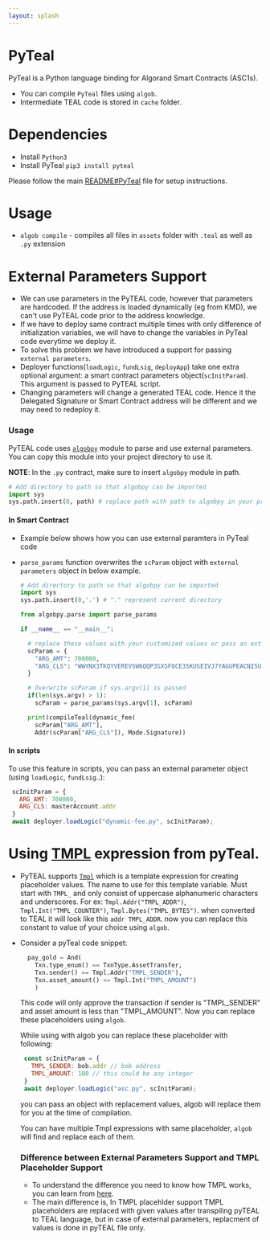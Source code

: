 ```yaml
---
layout: splash
---
```


# PyTeal

PyTeal is a Python language binding for Algorand Smart Contracts (ASC1s).

- You can compile `PyTeal` files using `algob`.
- Intermediate TEAL code is stored in `cache` folder.


# Dependencies

- Install `Python3`
- Install PyTeal `pip3 install pyteal`

Please follow the main [README#PyTeal](https://github.com/scale-it/algo-builder#pyteal) file for setup instructions.


# Usage

- `algob compile` - compiles all files in `assets` folder with `.teal` as well as `.py` extension

# External Parameters Support

- We can use parameters in the PyTEAL code, however that parameters are hardcoded.
If the address is loaded dynamically (eg from KMD), we can't use PyTEAL code prior to the address knowledge.
- If we have to deploy same contract multiple times with only difference of initialization variables, we will have to change the variables in PyTeal code everytime we deploy it.
- To solve this problem we have introduced a support for passing `external parameters`.
- Deployer functions(`loadLogic`, `fundLsig`, `deployApp`) take one extra optional argument: a smart contract parameters object(`scInitParam`). This argument is passed to PyTEAL script.
- Changing parameters will change a generated TEAL code. Hence it the Delegated Signature or Smart Contract address will be different and we may need to redeploy it.

### Usage

PyTEAL code uses [`algobpy`](https://github.com/scale-it/algo-builder/tree/master/examples/algobpy) module to parse and use external parameters. You can copy this module into your project directory to use it.

**NOTE**: In the `.py` contract, make sure to insert `algobpy` module in path.
```py
# Add directory to path so that algobpy can be imported
import sys
sys.path.insert(0, path) # replace path with path to algobpy in your project
```

#### In Smart Contract

- Example below shows how you can use external paramters in PyTeal code
- `parse_params` function overwrites the `scParam` object with `external parameters` object in below example.

  ```py
  # Add directory to path so that algobpy can be imported
  import sys
  sys.path.insert(0,'.') # "." represent current directory

  from algobpy.parse import parse_params

  if __name__ == "__main__":

    # replace these values with your customized values or pass an external parameter
    scParam = {
      "ARG_AMT": 700000,
      "ARG_CLS": "WWYNX3TKQYVEREVSW6QQP3SXSFOCE3SKUSEIVJ7YAGUPEACNI5UGI4DZCE",
    }

    # Overwrite scParam if sys.argv[1] is passed
    if(len(sys.argv) > 1):
      scParam = parse_params(sys.argv[1], scParam)

    print(compileTeal(dynamic_fee(
      scParam["ARG_AMT"],
      Addr(scParam["ARG_CLS"]), Mode.Signature))
  ```

#### In scripts

To use this feature in scripts, you can pass an external parameter object (using `loadLogic`, `fundLsig`..):
   ```js
    scInitParam = {
      ARG_AMT: 700000,
      ARG_CLS: masterAccount.addr
    }
    await deployer.loadLogic("dynamic-fee.py", scInitParam);
   ```

# Using [TMPL](https://pyteal.readthedocs.io/en/stable/api.html?highlight=TMPL#pyteal.Tmpl) expression from pyTeal.

- PyTEAL supports [`Tmpl`](https://pyteal.readthedocs.io/en/stable/api.html?highlight=TMPL#pyteal.Tmpl) which is a template expression for creating placeholder values.
  The name to use for this template variable. Must start with `TMPL_` and only consist of uppercase alphanumeric characters and underscores.
  For ex: `Tmpl.Addr("TMPL_ADDR")`, `Tmpl.Int("TMPL_COUNTER")`, `Tmpl.Bytes("TMPL_BYTES")`.
  when converted to TEAL it will look like this `addr TMPL_ADDR`. now you can replace this constant to value of your choice using `algob`.

- Consider a pyTeal code snippet:
  ```py
    pay_gold = And(
      Txn.type_enum() == TxnType.AssetTransfer,
      Txn.sender() == Tmpl.Addr("TMPL_SENDER"),
      Txn.asset_amount() <= Tmpl.Int("TMPL_AMOUNT")
	  )
  ```
  This code will only approve the transaction if sender is "TMPL_SENDER" and
  asset amount is less than "TMPL_AMOUNT". Now you can replace these placeholders using `algob`.

  While using with algob you can replace these placeholder with following:
   ```js
    const scInitParam = {
      TMPL_SENDER: bob.addr // bob address
      TMPL_AMOUNT: 100 // this could be any integer
    }
    await deployer.loadLogic("asc.py", scInitParam);
   ```
  you can pass an object with replacement values, algob will replace them for you at the time of compilation.

  You can have multiple Tmpl expressions with same placeholder, `algob` will find and replace each of them.

  ### Difference between External Parameters Support and TMPL Placeholder Support

  - To understand the difference you need to know how TMPL works, you can learn from [here](https://pyteal.readthedocs.io/en/stable/api.html?highlight=TMPL#pyteal.Tmpl).
  - The main difference is, In TMPL placehlder support TMPL placeholders are replaced with given values after transpiling pyTEAL to TEAL language, but in case of external parameters, replacment of values is done in pyTEAL file only.